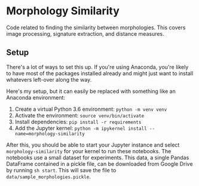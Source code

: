 # Morphology Similarity

Code related to finding the similarity between morphologies.  This covers image processing, signature extraction, and distance measures.

## Setup

There's a lot of ways to set this up.  If you're using Anaconda, you're likely to have most of the packages installed already and might just want to install whatevers left-over along the way.

Here's my setup, but it can easily be replaced with something like an Anaconda environment:

1) Create a virtual Python 3.6 environment: `python -m venv venv`
2) Activate the environment: `source venv/bin/activate`
3) Install dependencies: `pip install -r requirements`
4) Add the Jupyter kernel: `python -m ipykernel install --name=morphology-similarity`

After this, you should be able to start your Jupyter instance and select `morphology-similarity` for your kernel to run these notebooks.  The notebooks use a small dataset for experiments.  This data, a single Pandas DataFrame contained in a pickle file, can be downloaded from Google Drive by running `sh start`.  This will save the file to `data/sample_morphologies.pickle`.
